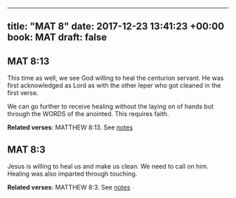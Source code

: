 
---
title: "MAT 8"
date: 2017-12-23 13:41:23 +00:00
book: MAT
draft: false
---

## MAT 8:13

This time as well, we see God willing to heal the centurion servant. He was first acknowledged as Lord as with the other leper who got cleaned in the first verse.

We can go further to receive healing without the laying on of hands but through the WORDS of the anointed. This requires faith.

**Related verses**: MATTHEW 8:13. See [notes](https://my.bible.com/notes/2796598196494393356)


## MAT 8:3

Jesus is willing to heal us and make us clean. We need to call on him. Healing was also imparted through touching.

**Related verses**: MATTHEW 8:3. See [notes](https://my.bible.com/notes/2796595614673789927)

